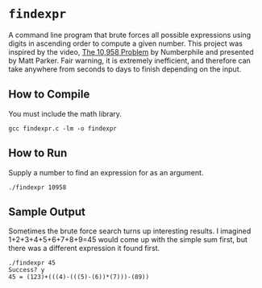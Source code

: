# `findexpr`
A command line program that brute forces all possible expressions using digits in ascending order to compute a given number.  This project was inspired by the video, [The 10,958 Problem](https://youtu.be/-ruC5A9EzzE) by Numberphile and presented by Matt Parker.  Fair warning, it is extremely inefficient, and therefore can take anywhere from seconds to days to finish depending on the input.

## How to Compile
You must include the math library.
```
gcc findexpr.c -lm -o findexpr
```

## How to Run
Supply a number to find an expression for as an argument.
```
./findexpr 10958
```

## Sample Output
Sometimes the brute force search turns up interesting results.  I imagined 1+2+3+4+5+6+7+8+9=45 would come up with the simple sum first, but there was a different expression it found first.
```
./findexpr 45
Success? y
45 = (123)+(((4)-(((5)-(6))*(7)))-(89))
```
